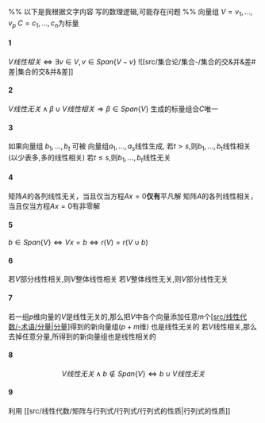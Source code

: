 


%% 以下是我根据文字内容 写的数理逻辑,可能存在问题 %%
向量组 $V=v_1,\dots,v_{p}$
$C=c_1,\dots,c_{n}$为标量
#### 1
$V线性相关\Longleftrightarrow \exists v\in V,v\in Span \{V-v\}$
![[src/集合论/集合-/集合的交&并&差#差|集合的交&并&差]]
#### 2
$V线性无关\land \beta\cup V 线性相关\Longrightarrow  \beta\in Span \{V\}$ 生成的标量组合$C$唯一
#### 3
如果向量组 $b_1,\dots,b_{t}$ 可被 向量组$a_1,\dots,a_{s}$线性生成, 
若$t>s$,则$b_1,\dots,b_{t}$线性相关 (以少表多,多的线性相关)
若$t\leq s$,则$b_1,\dots,b_{t}$线性无关
#### 4
矩阵$A$的各列线性无关，当且仅当方程$Ax=0$**仅有**平凡解
矩阵$A$的各列线性相关，当且仅当方程$Ax=0$有非零解
#### 5
$b\in Span \{V\}\Longleftrightarrow Vx=b\Longleftrightarrow r(V)=r(V\cup b)$ 
#### 6
若$V$部分线性相关,则$V$整体线性相关
若$V$整体线性无关,则$V$部分线性无关
#### 7
若一组$p$维向量的$V$是线性无关的,那么把$V$中各个向量添加任意$m$个[[src/线性代数/-术语/分量|分量]](就是添加维度)得到的新向量组($p+m$维) 也是线性无关的
若$V$线性相关,那么去掉任意分量,所得到的新向量组也是线性相关的
#### 8
$$
V线性无关 \land b\not\in Span \{V\} \Longleftrightarrow b\cup V 线性无关
$$
#### 9
利用 [[src/线性代数/矩阵与行列式/行列式/行列式的性质|行列式的性质]]

